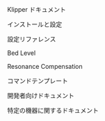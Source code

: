 Klipper ドキュメント

インストールと設定

設定リファレンス

Bed Level

Resonance Compensation

コマンドテンプレート

開発者向けドキュメント

特定の機器に関するドキュメント
